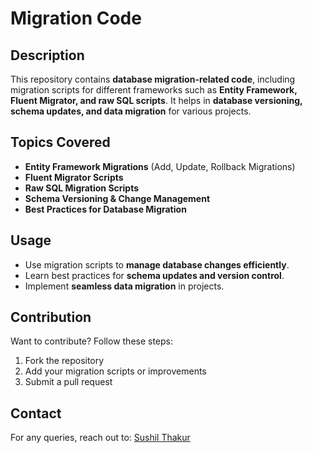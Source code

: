 # Migration Code

## Description
This repository contains **database migration-related code**, including migration scripts for different frameworks such as **Entity Framework, Fluent Migrator, and raw SQL scripts**. It helps in **database versioning, schema updates, and data migration** for various projects.

## Topics Covered
- **Entity Framework Migrations** (Add, Update, Rollback Migrations)
- **Fluent Migrator Scripts**
- **Raw SQL Migration Scripts**
- **Schema Versioning & Change Management**
- **Best Practices for Database Migration**

## Usage
- Use migration scripts to **manage database changes efficiently**.
- Learn best practices for **schema updates and version control**.
- Implement **seamless data migration** in projects.

## Contribution
Want to contribute? Follow these steps:
1. Fork the repository
2. Add your migration scripts or improvements
3. Submit a pull request

## Contact
For any queries, reach out to: [Sushil Thakur](mailto:sushilthakur9792@gmail.com)
